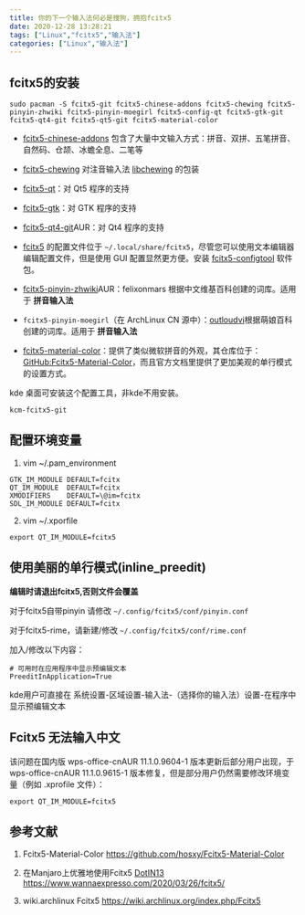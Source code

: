 ```yaml
---
title: 你的下一个输入法何必是搜狗，拥抱fcitx5
date: 2020-12-28 13:28:21
tags: ["Linux","fcitx5","输入法"]
categories: ["Linux","输入法"]
---
```


## fcitx5的安装

```shell
sudo pacman -S fcitx5-git fcitx5-chinese-addons fcitx5-chewing fcitx5-pinyin-zhwiki fcitx5-pinyin-moegirl fcitx5-config-qt fcitx5-gtk-git fcitx5-qt4-git fcitx5-qt5-git fcitx5-material-color
```

<!-- more -->

- [fcitx5-chinese-addons](https://archlinux.org/packages/?name=fcitx5-chinese-addons) 包含了大量中文输入方式：拼音、双拼、五笔拼音、自然码、仓颉、冰蟾全息、二笔等
- [fcitx5-chewing](https://archlinux.org/packages/?name=fcitx5-chewing) 对注音输入法 [libchewing](https://archlinux.org/packages/?name=libchewing) 的包装

- [fcitx5-qt](https://archlinux.org/packages/?name=fcitx5-qt)：对 Qt5 程序的支持
- [fcitx5-gtk](https://archlinux.org/packages/?name=fcitx5-gtk)：对 GTK 程序的支持
- [fcitx5-qt4-git](https://aur.archlinux.org/packages/fcitx5-qt4-git/)AUR：对 Qt4 程序的支持
- [fcitx5](https://archlinux.org/packages/?name=fcitx5) 的配置文件位于 `~/.local/share/fcitx5`，尽管您可以使用文本编辑器编辑配置文件，但是使用 GUI 配置显然更方便。安装 [fcitx5-configtool](https://archlinux.org/packages/?name=fcitx5-configtool) 软件包。

- [fcitx5-pinyin-zhwiki](https://aur.archlinux.org/packages/fcitx5-pinyin-zhwiki/)AUR：felixonmars 根据中文维基百科创建的词库。适用于 **拼音输入法**
- `fcitx5-pinyin-moegirl`（在 ArchLinux CN 源中）：[outloudvi](https://github.com/outloudvi/fcitx5-pinyin-moegirl)根据萌娘百科创建的词库。适用于 **拼音输入法**
- [fcitx5-material-color](https://archlinux.org/packages/?name=fcitx5-material-color)：提供了类似微软拼音的外观，其仓库位于：[GitHub:Fcitx5-Material-Color](https://github.com/hosxy/Fcitx5-Material-Color)，而且官方文档里提供了更加美观的单行模式的设置方式。

kde 桌面可安装这个配置工具，非kde不用安装。

```shell
kcm-fcitx5-git
```



## 配置环境变量 

1. vim ~/.pam_environment

```shell
GTK_IM_MODULE DEFAULT=fcitx
QT_IM_MODULE  DEFAULT=fcitx
XMODIFIERS    DEFAULT=\@im=fcitx
SDL_IM_MODULE DEFAULT=fcitx
```

2. vim  ~/.xporfile

```shell
export QT_IM_MODULE=fcitx5
```



## 使用美丽的单行模式(inline_preedit)

**编辑时请退出fcitx5,否则文件会覆盖**

对于fcitx5自带pinyin 请修改 `~/.config/fcitx5/conf/pinyin.conf`

对于fcitx5-rime，请新建/修改 `~/.config/fcitx5/conf/rime.conf`

加入/修改以下内容：

```shell
# 可用时在应用程序中显示预编辑文本
PreeditInApplication=True
```

kde用户可直接在 系统设置-区域设置-输入法-（选择你的输入法）设置-在程序中显示预编辑文本



## Fcitx5 无法输入中文
该问题在国内版 wps-office-cnAUR 11.1.0.9604-1 版本更新后部分用户出现，于 wps-office-cnAUR 11.1.0.9615-1 版本修复，但是部分用户仍然需要修改环境变量（例如 .xprofile 文件）：

```shell
export QT_IM_MODULE=fcitx5
```



## 参考文献

1. Fcitx5-Material-Color https://github.com/hosxy/Fcitx5-Material-Color

2. 在Manjaro上优雅地使用Fcitx5 [DotIN13](https://www.wannaexpresso.com/) https://www.wannaexpresso.com/2020/03/26/fcitx5/

3. wiki.archlinux Fcitx5 https://wiki.archlinux.org/index.php/Fcitx5




